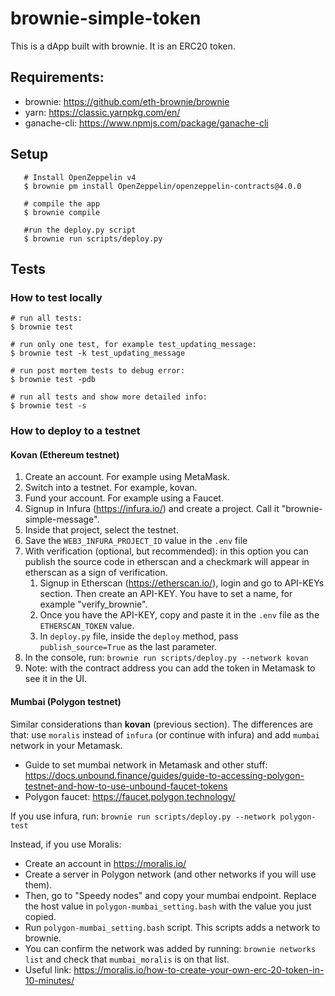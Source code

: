 # brownie-simple-token

This is a dApp built with brownie. It is an ERC20 token.

## Requirements:

- brownie: https://github.com/eth-brownie/brownie
- yarn: https://classic.yarnpkg.com/en/
- ganache-cli: https://www.npmjs.com/package/ganache-cli

## Setup

```
   # Install OpenZeppelin v4
   $ brownie pm install OpenZeppelin/openzeppelin-contracts@4.0.0

   # compile the app
   $ brownie compile

   #run the deploy.py script
   $ brownie run scripts/deploy.py
```

## Tests

### How to test locally

```
# run all tests:
$ brownie test

# run only one test, for example test_updating_message:
$ brownie test -k test_updating_message

# run post mortem tests to debug error:
$ brownie test -pdb

# run all tests and show more detailed info:
$ brownie test -s
```

### How to deploy to a testnet

#### Kovan (Ethereum testnet)

1. Create an account. For example using MetaMask.
1. Switch into a testnet. For example, kovan.
1. Fund your account. For example using a Faucet.
1. Signup in Infura (https://infura.io/) and create a project. Call it "brownie-simple-message".
1. Inside that project, select the testnet.
1. Save the `WEB3_INFURA_PROJECT_ID` value in the `.env` file
1. With verification (optional, but recommended): in this option you can publish the source code in etherscan and a checkmark will appear in etherscan as a sign of verification.
   1. Signup in Etherscan (https://etherscan.io/), login and go to API-KEYs section. Then create an API-KEY. You have to set a name, for example "verify_brownie".
   1. Once you have the API-KEY, copy and paste it in the `.env` file as the `ETHERSCAN_TOKEN` value.
   1. In `deploy.py` file, inside the `deploy` method, pass `publish_source=True` as the last parameter.
1. In the console, run: `brownie run scripts/deploy.py --network kovan`
1. Note: with the contract address you can add the token in Metamask to see it in the UI.

#### Mumbai (Polygon testnet)

Similar considerations than **kovan** (previous section). The differences are that: use `moralis` instead of `infura` (or continue with infura) and add `mumbai` network in your Metamask.

- Guide to set mumbai network in Metamask and other stuff: https://docs.unbound.finance/guides/guide-to-accessing-polygon-testnet-and-how-to-use-unbound-faucet-tokens
- Polygon faucet: https://faucet.polygon.technology/

If you use infura, run: `brownie run scripts/deploy.py --network polygon-test`

Instead, if you use Moralis:

- Create an account in https://moralis.io/
- Create a server in Polygon network (and other networks if you will use them).
- Then, go to "Speedy nodes" and copy your mumbai endpoint. Replace the host value in `polygon-mumbai_setting.bash` with the value you just copied.
- Run `polygon-mumbai_setting.bash` script. This scripts adds a network to brownie.
- You can confirm the network was added by running: `brownie networks list` and check that `mumbai_moralis` is on that list.
- Useful link: https://moralis.io/how-to-create-your-own-erc-20-token-in-10-minutes/
